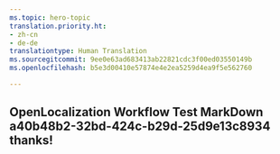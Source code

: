 ```yaml
---
ms.topic: hero-topic
translation.priority.ht:
- zh-cn
- de-de
translationtype: Human Translation
ms.sourcegitcommit: 9ee0e63ad683413ab22821cdc3f00ed03550149b
ms.openlocfilehash: b5e3d00410e57874e4e2ea5259d4ea9f5e562760

---
```

## OpenLocalization Workflow Test MarkDown a40b48b2-32bd-424c-b29d-25d9e13c8934 thanks!



<!--HONumber=Aug16_HO2-->


